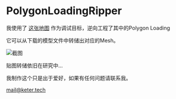 # PolygonLoadingRipper

我使用了 [这张地图](https://vrchat.com/home/world/wrld_057b9b0f-a9c1-4f3c-b002-058a658e2217) 作为调试目标，逆向工程了其中的Polygon Loading

它可以从下载的模型文件中转储出对应的Mesh。

![截图](https://raw.githubusercontent.com/KeterTech/PolygonLoadingRipper/master/screenshots/blender_GWBcF6r26v.png)

贴图转储依旧在研究中...

我制作这个只是出于爱好，如果有任何问题请联系我。

mail@keter.tech
